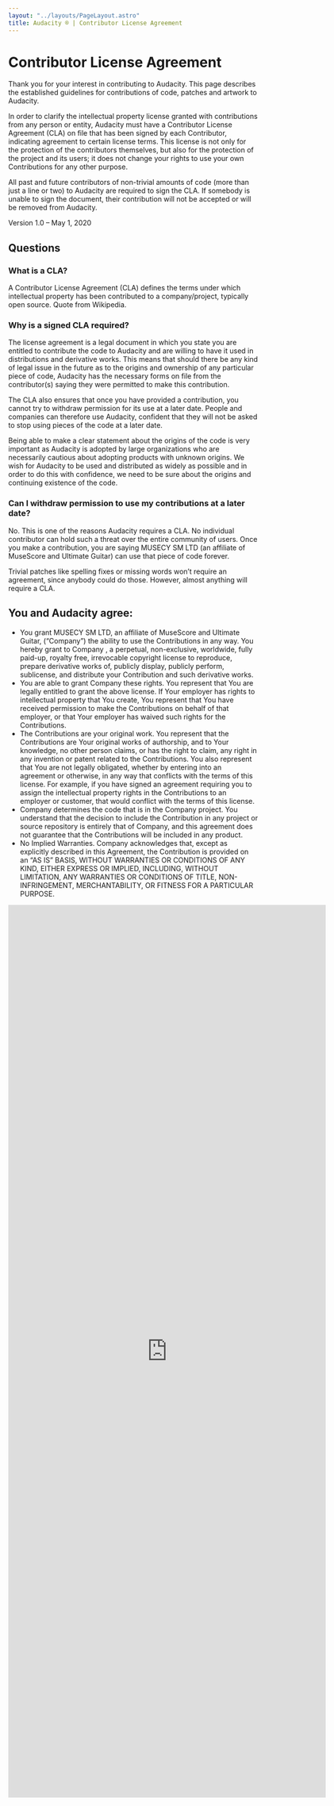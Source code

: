 ```yaml
---
layout: "../layouts/PageLayout.astro"
title: Audacity ® | Contributor License Agreement
---
```

# Contributor License Agreement

Thank you for your interest in contributing to Audacity. This page describes the established guidelines for contributions of code, patches and artwork to Audacity.

In order to clarify the intellectual property license granted with contributions from any person or entity, Audacity must have a Contributor License Agreement (CLA) on file that has been signed by each Contributor, indicating agreement to certain license terms. This license is not only for the protection of the contributors themselves, but also for the protection of the project and its users; it does not change your rights to use your own Contributions for any other purpose.

All past and future contributors of non-trivial amounts of code (more than just a line or two) to Audacity are required to sign the CLA. If somebody is unable to sign the document, their contribution will not be accepted or will be removed from Audacity.

Version 1.0 – May 1, 2020

## Questions
### What is a CLA?

A Contributor License Agreement (CLA) defines the terms under which intellectual property has been contributed to a company/project, typically open source. Quote from Wikipedia.

### Why is a signed CLA required?

The license agreement is a legal document in which you state you are entitled to contribute the code to Audacity and are willing to have it used in distributions and derivative works. This means that should there be any kind of legal issue in the future as to the origins and ownership of any particular piece of code, Audacity has the necessary forms on file from the contributor(s) saying they were permitted to make this contribution.

The CLA also ensures that once you have provided a contribution, you cannot try to withdraw permission for its use at a later date. People and companies can therefore use Audacity, confident that they will not be asked to stop using pieces of the code at a later date.

Being able to make a clear statement about the origins of the code is very important as Audacity is adopted by large organizations who are necessarily cautious about adopting products with unknown origins. We wish for Audacity to be used and distributed as widely as possible and in order to do this with confidence, we need to be sure about the origins and continuing existence of the code.

### Can I withdraw permission to use my contributions at a later date?

No. This is one of the reasons Audacity requires a CLA. No individual contributor can hold such a threat over the entire community of users. Once you make a contribution, you are saying MUSECY SM LTD (an affiliate of MuseScore and Ultimate Guitar) can use that piece of code forever.

Trivial patches like spelling fixes or missing words won’t require an agreement, since anybody could do those. However, almost anything will require a CLA.

## You and Audacity agree:
* You grant MUSECY SM LTD, an affiliate of MuseScore and Ultimate Guitar, (“Company”) the ability to use the Contributions in any way. You hereby grant to Company , a perpetual, non-exclusive, worldwide, fully paid-up, royalty free, irrevocable copyright license to reproduce, prepare derivative works of, publicly display, publicly perform, sublicense, and distribute your Contribution and such derivative works.
* You are able to grant Company these rights. You represent that You are legally entitled to grant the above license. If Your employer has rights to intellectual property that You create, You represent that You have received permission to make the Contributions on behalf of that employer, or that Your employer has waived such rights for the Contributions.
* The Contributions are your original work. You represent that the Contributions are Your original works of authorship, and to Your knowledge, no other person claims, or has the right to claim, any right in any invention or patent related to the Contributions. You also represent that You are not legally obligated, whether by entering into an agreement or otherwise, in any way that conflicts with the terms of this license. For example, if you have signed an agreement requiring you to assign the intellectual property rights in the Contributions to an employer or customer, that would conflict with the terms of this license.
* Company determines the code that is in the Company project. You understand that the decision to include the Contribution in any project or source repository is entirely that of Company, and this agreement does not guarantee that the Contributions will be included in any product.
* No Implied Warranties. Company  acknowledges that, except as explicitly described in this Agreement, the Contribution is provided on an “AS IS” BASIS, WITHOUT WARRANTIES OR CONDITIONS OF ANY KIND, EITHER EXPRESS OR IMPLIED, INCLUDING, WITHOUT LIMITATION, ANY WARRANTIES OR CONDITIONS OF TITLE, NON-INFRINGEMENT, MERCHANTABILITY, OR FITNESS FOR A PARTICULAR PURPOSE.

<iframe src="https://docs.google.com/forms/d/e/1FAIpQLScL3Mh-lqlbdr4ZsL7QTKVtBczvkHxap09V7j2Cp2Z4fu-qGQ/viewform?embedded=true" width="640" height="1800" frameborder="0" marginheight="0" marginwidth="0" scrolling="no">Loading…</iframe>